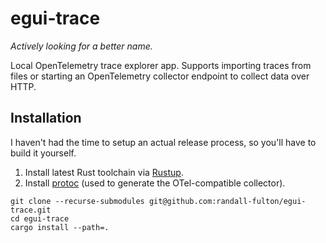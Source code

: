 # egui-trace

_Actively looking for a better name._

Local OpenTelemetry trace explorer app. Supports importing traces from files or starting an OpenTelemetry collector endpoint to collect data over HTTP.

## Installation

I haven't had the time to setup an actual release process, so you'll have to build it yourself.

1. Install latest Rust toolchain via [Rustup]().
1. Install [protoc]() (used to generate the OTel-compatible collector).

```
git clone --recurse-submodules git@github.com:randall-fulton/egui-trace.git
cd egui-trace
cargo install --path=.
```
